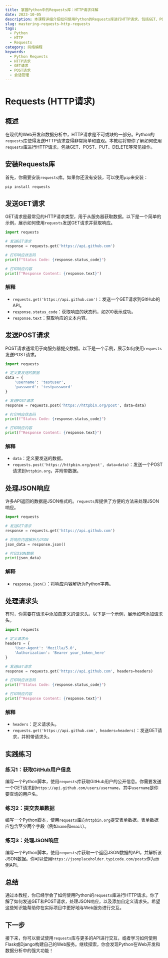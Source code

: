 ```yaml
---
title: 掌握Python中的Requests库：HTTP请求详解
date: 2023-10-05
description: 本课程详细介绍如何使用Python的Requests库进行HTTP请求，包括GET、POST请求、处理响应、会话管理等。
slug: mastering-requests-http-requests
tags:
  - Python
  - HTTP
  - Requests
category: 网络编程
keywords:
  - Python Requests
  - HTTP请求
  - GET请求
  - POST请求
  - 会话管理
---
```


# Requests (HTTP请求)

## 概述

在现代的Web开发和数据分析中，HTTP请求是不可或缺的一部分。Python的`requests`库使得发送HTTP请求变得非常简单和直观。本教程将带你了解如何使用`requests`库进行HTTP请求，包括GET、POST、PUT、DELETE等常见操作。

## 安装Requests库

首先，你需要安装`requests`库。如果你还没有安装，可以使用`pip`来安装：

```bash
pip install requests
```

## 发送GET请求

GET请求是最常见的HTTP请求类型，用于从服务器获取数据。以下是一个简单的示例，展示如何使用`requests`发送GET请求并获取响应。

```python
import requests

# 发送GET请求
response = requests.get('https://api.github.com')

# 打印响应状态码
print(f"Status Code: {response.status_code}")

# 打印响应内容
print(f"Response Content: {response.text}")
```

### 解释

- `requests.get('https://api.github.com')`：发送一个GET请求到GitHub的API。
- `response.status_code`：获取响应的状态码，如200表示成功。
- `response.text`：获取响应的文本内容。

## 发送POST请求

POST请求通常用于向服务器提交数据。以下是一个示例，展示如何使用`requests`发送POST请求。

```python
import requests

# 定义要发送的数据
data = {
    'username': 'testuser',
    'password': 'testpassword'
}

# 发送POST请求
response = requests.post('https://httpbin.org/post', data=data)

# 打印响应状态码
print(f"Status Code: {response.status_code}")

# 打印响应内容
print(f"Response Content: {response.text}")
```

### 解释

- `data`：定义要发送的数据。
- `requests.post('https://httpbin.org/post', data=data)`：发送一个POST请求到`httpbin.org`，并附带数据。

## 处理JSON响应

许多API返回的数据是JSON格式的。`requests`库提供了方便的方法来处理JSON响应。

```python
import requests

# 发送GET请求
response = requests.get('https://api.github.com')

# 将响应内容解析为JSON
json_data = response.json()

# 打印JSON数据
print(json_data)
```

### 解释

- `response.json()`：将响应内容解析为Python字典。

## 处理请求头

有时，你需要在请求中添加自定义的请求头。以下是一个示例，展示如何添加请求头。

```python
import requests

# 定义请求头
headers = {
    'User-Agent': 'Mozilla/5.0',
    'Authorization': 'Bearer your_token_here'
}

# 发送GET请求
response = requests.get('https://api.github.com', headers=headers)

# 打印响应状态码
print(f"Status Code: {response.status_code}")

# 打印响应内容
print(f"Response Content: {response.text}")
```

### 解释

- `headers`：定义请求头。
- `requests.get('https://api.github.com', headers=headers)`：发送GET请求，并附带请求头。

## 实践练习

### 练习1：获取GitHub用户信息

编写一个Python脚本，使用`requests`库获取GitHub用户的公开信息。你需要发送一个GET请求到`https://api.github.com/users/username`，其中`username`是你要查询的用户名。

### 练习2：提交表单数据

编写一个Python脚本，使用`requests`库向`httpbin.org`提交表单数据。表单数据应包含至少两个字段（例如`name`和`email`）。

### 练习3：处理JSON响应

编写一个Python脚本，使用`requests`库获取一个返回JSON数据的API，并解析该JSON数据。你可以使用`https://jsonplaceholder.typicode.com/posts`作为示例API。

## 总结

通过本教程，你已经学会了如何使用Python的`requests`库进行HTTP请求。你了解了如何发送GET和POST请求，处理JSON响应，以及添加自定义请求头。希望这些知识能帮助你在实际项目中更好地与Web服务进行交互。

## 下一步

接下来，你可以尝试使用`requests`库与更多的API进行交互，或者学习如何使用Flask或Django构建自己的Web服务。继续探索，你会发现Python在Web开发和数据分析中的强大功能！